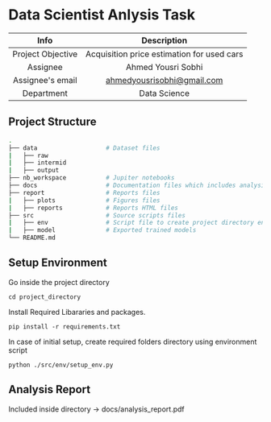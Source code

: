 # Data Scientist Anlysis Task
| Info | Description |
|:-----:|:----------:|
| Project Objective | Acquisition price estimation for used cars |
| Assignee | Ahmed Yousri Sobhi |
| Assignee's email | [ahmedyousrisobhi@gmail.com](ahmedyousrisobhi@gmail.com) |
| Department | Data Science |

## Project Structure
```bash
.
├── data                   # Dataset files
|   ├── raw
|   ├── intermid
|   ├── output
├── nb_workspace           # Jupiter notebooks
├── docs                   # Documentation files which includes analysis report
├── report                 # Reports files
|   ├── plots              # Figures files
|   ├── reports            # Reports HTML files
├── src                    # Source scripts files
|   ├── env                # Script file to create project directory environment
|   ├── model              # Exported trained models
└── README.md
```
## Setup Environment
Go inside the project directory
```
cd project_directory
```
Install Required Libararies and packages.
```
pip install -r requirements.txt
```

In case of initial setup, create required folders directory using environment script
```
python ./src/env/setup_env.py
```
## Analysis Report
Included inside directory -> docs/analysis_report.pdf